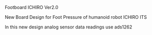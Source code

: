Footboard ICHIRO Ver2.0

New Board Design for Foot Pressure of humanoid robot ICHIRO ITS

In this new design analog sensor data readings use ads1262
